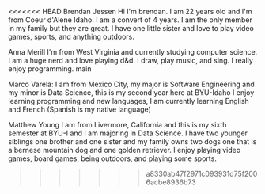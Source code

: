 <<<<<<< HEAD
Brendan Jessen
Hi I'm brendan. I am 22 years old and I'm from Coeur d'Alene Idaho. I am a convert of 4 years. I am the only member in my family
but they are great. I have one little sister and love to play video games, sports, and anything outdoors.


Anna Merill
I'm from West Virginia and currently studying 
computer science. I am a huge nerd and love playing
d&d. I draw, play music, and sing. I really enjoy programming.
main


Marco Varela:
I am from Mexico City, my major is Software Engineering and my minor is Data Science, this is my second year here at BYU-Idaho
I enjoy learning programming and new languages, I am currently learning English and French (Spanish is my native language)


Matthew Young 
I am from Livermore, California and this is my sixth semester at BYU-I and I am majoring in Data Science. I have two younger siblings one brother and one sister and my family owns two dogs one that is a bernese mountain dog and one golden retriever. I enjoy playing video games, board games, being outdoors, and playing some sports.
>>>>>>> a8330ab47f2971c093931d75f2006acbe8936b73
